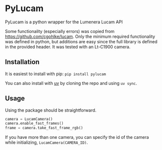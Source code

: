 # PyLucam

PyLucam is a python wrapper for the Lumenera Lucam API

Some functionality (especially errors) was copied from https://github.com/cgohlke/lucam. Only the minimum required functionality was defined in python, but additions are easy since the full library is defined in the provided header. It was tested with an Lt-C1900 camera.

## Installation

It is easiest to install with pip: `pip install pylucam`

You can also install with [uv](https://docs.astral.sh/uv/) by cloning the repo and using `uv sync`.


## Usage

Using the package should be straightforward.

```python
camera = LucamCamera()
camera.enable_fast_frames()
frame = camera.take_fast_frame_rgb()
```

If you have more than one camera, you can specify the id of the camera while initializing, `LucamCamera(CAMERA_ID)`.
